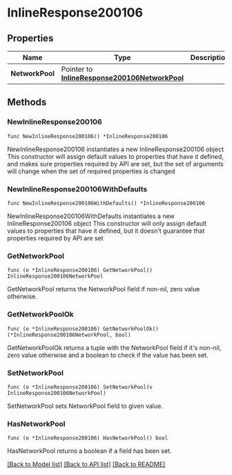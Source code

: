 # InlineResponse200106

## Properties

Name | Type | Description | Notes
------------ | ------------- | ------------- | -------------
**NetworkPool** | Pointer to [**InlineResponse200106NetworkPool**](inline_response_200_106_networkPool.md) |  | [optional] 

## Methods

### NewInlineResponse200106

`func NewInlineResponse200106() *InlineResponse200106`

NewInlineResponse200106 instantiates a new InlineResponse200106 object
This constructor will assign default values to properties that have it defined,
and makes sure properties required by API are set, but the set of arguments
will change when the set of required properties is changed

### NewInlineResponse200106WithDefaults

`func NewInlineResponse200106WithDefaults() *InlineResponse200106`

NewInlineResponse200106WithDefaults instantiates a new InlineResponse200106 object
This constructor will only assign default values to properties that have it defined,
but it doesn't guarantee that properties required by API are set

### GetNetworkPool

`func (o *InlineResponse200106) GetNetworkPool() InlineResponse200106NetworkPool`

GetNetworkPool returns the NetworkPool field if non-nil, zero value otherwise.

### GetNetworkPoolOk

`func (o *InlineResponse200106) GetNetworkPoolOk() (*InlineResponse200106NetworkPool, bool)`

GetNetworkPoolOk returns a tuple with the NetworkPool field if it's non-nil, zero value otherwise
and a boolean to check if the value has been set.

### SetNetworkPool

`func (o *InlineResponse200106) SetNetworkPool(v InlineResponse200106NetworkPool)`

SetNetworkPool sets NetworkPool field to given value.

### HasNetworkPool

`func (o *InlineResponse200106) HasNetworkPool() bool`

HasNetworkPool returns a boolean if a field has been set.


[[Back to Model list]](../README.md#documentation-for-models) [[Back to API list]](../README.md#documentation-for-api-endpoints) [[Back to README]](../README.md)


